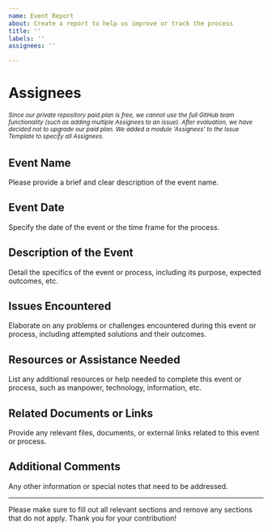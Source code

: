 ```yaml
---
name: Event Report
about: Create a report to help us improve or track the process
title: ''
labels: ''
assignees: ''

---
```


# Assignees
###### <small>Since our private repository paid plan is free, we cannot use the full GitHub team functionality (such as adding multiple Assignees to an issue). After evaluation, we have decided not to upgrade our paid plan. We added a module 'Assignees' to the Issue Template to specify all Assignees.</small>

## Event Name
Please provide a brief and clear description of the event name.

## Event Date
Specify the date of the event or the time frame for the process.

## Description of the Event
Detail the specifics of the event or process, including its purpose, expected outcomes, etc.

## Issues Encountered
Elaborate on any problems or challenges encountered during this event or process, including attempted solutions and their outcomes.

## Resources or Assistance Needed
List any additional resources or help needed to complete this event or process, such as manpower, technology, information, etc.

## Related Documents or Links
Provide any relevant files, documents, or external links related to this event or process.

## Additional Comments
Any other information or special notes that need to be addressed.

---

Please make sure to fill out all relevant sections and remove any sections that do not apply. Thank you for your contribution!
